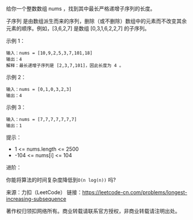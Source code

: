 给你一个整数数组 nums ，找到其中最长严格递增子序列的长度。

子序列 是由数组派生而来的序列，删除（或不删除）数组中的元素而不改变其余元素的顺序。例如，[3,6,2,7] 是数组 [0,3,1,6,2,2,7] 的子序列。


示例 1：
```
输入：nums = [10,9,2,5,3,7,101,18]
输出：4
解释：最长递增子序列是 [2,3,7,101]，因此长度为 4 。
```

示例 2：
```
输入：nums = [0,1,0,3,2,3]
输出：4
```

示例 3：
```
输入：nums = [7,7,7,7,7,7,7]
输出：1
```

提示：

* 1 <= nums.length <= 2500
* -104 <= nums[i] <= 104


进阶：

你能将算法的时间复杂度降低到`O(n log(n))` 吗?

来源：力扣（LeetCode）
链接：https://leetcode-cn.com/problems/longest-increasing-subsequence

著作权归领扣网络所有。商业转载请联系官方授权，非商业转载请注明出处。